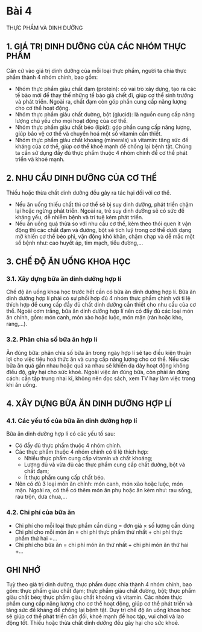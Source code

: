 # Bài 4
THỰC PHẨM VÀ DINH DƯỠNG

## 1. GIÁ TRỊ DINH DƯỠNG CỦA CÁC NHÓM THỰC PHẨM
Căn cứ vào giá trị dinh dưỡng của mỗi loại thực phẩm, người ta chia thực phẩm thành 4 nhóm chính, bao gồm:
- Nhóm thực phẩm giàu chất đạm (protein): có vai trò xây dựng, tạo ra các tế bào mới để thay thế những tế bào già chết đi, giúp cơ thể sinh trưởng và phát triển. Ngoài ra, chất đạm còn góp phần cung cấp năng lượng cho cơ thể hoạt động.
- Nhóm thực phẩm giàu chất đường, bột (glucid): là nguồn cung cấp năng lượng chủ yếu cho mọi hoạt động của cơ thể.
- Nhóm thực phẩm giàu chất béo (lipid): góp phần cung cấp năng lượng, giúp bảo vệ cơ thể và chuyển hoá một số vitamin cần thiết.
- Nhóm thực phẩm giàu chất khoáng (minerals) và vitamin: tăng sức đề kháng của cơ thể, giúp cơ thể khoẻ mạnh để chống lại bệnh tật.
Chúng ta cần sử dụng đầy đủ thực phẩm thuộc 4 nhóm chính để cơ thể phát triển và khoẻ mạnh.

## 2. NHU CẦU DINH DƯỠNG CỦA CƠ THỂ
Thiếu hoặc thừa chất dinh dưỡng đều gây ra tác hại đối với cơ thể.
- Nếu ăn uống thiếu chất thì cơ thể sẽ bị suy dinh dưỡng, phát triển chậm lại hoặc ngừng phát triển. Ngoài ra, trẻ suy dinh dưỡng sẽ có sức đề kháng yếu, dễ nhiễm bệnh và trí tuệ kém phát triển.
- Nếu ăn uống quá thừa so với nhu cầu cơ thể, kèm theo thói quen ít vận động thì các chất đạm và đường, bột sẽ tích luỹ trong cơ thể dưới dạng mỡ khiến cơ thể béo phì, vận động khó khăn, chậm chạp và dễ mắc một số bệnh như: cao huyết áp, tim mạch, tiểu đường,...

## 3. CHẾ ĐỘ ĂN UỐNG KHOA HỌC
### 3.1. Xây dựng bữa ăn dinh dưỡng hợp lí
Chế độ ăn uống khoa học trước hết cần có bữa ăn dinh dưỡng hợp lí. Bữa ăn dinh dưỡng hợp lí phải có sự phối hợp đủ 4 nhóm thực phẩm chính với tỉ lệ thích hợp để cung cấp đầy đủ chất dinh dưỡng cần thiết cho nhu cầu của cơ thể. Ngoài cơm trắng, bữa ăn dinh dưỡng hợp lí nên có đầy đủ các loại món ăn chính, gồm: món canh, món xào hoặc luộc, món mặn (rán hoặc kho, rang,...).

### 3.2. Phân chia số bữa ăn hợp lí
Ăn đúng bữa: phân chia số bữa ăn trong ngày hợp lí sẽ tạo điều kiện thuận lợi cho việc tiêu hoá thức ăn và cung cấp năng lượng cho cơ thể. Nếu các bữa ăn quá gần nhau hoặc quá xa nhau sẽ khiến dạ dày hoạt động không điều độ, gây hại cho sức khoẻ.
Ngoài việc ăn đúng bữa, còn phải ăn đúng cách: cần tập trung nhai kĩ, không nên đọc sách, xem TV hay làm việc trong khi ăn uống.

## 4. XÂY DỰNG BỮA ĂN DINH DƯỠNG HỢP LÍ
### 4.1. Các yếu tố của bữa ăn dinh dưỡng hợp lí
Bữa ăn dinh dưỡng hợp lí có các yếu tố sau:
- Có đầy đủ thực phẩm thuộc 4 nhóm chính.
- Các thực phẩm thuộc 4 nhóm chính có tỉ lệ thích hợp:
    - Nhiều thực phẩm cung cấp vitamin và chất khoáng;
    - Lượng đủ và vừa đủ các thực phẩm cung cấp chất đường, bột và chất đạm;
    - Ít thực phẩm cung cấp chất béo.
- Nên có đủ 3 loại món ăn chính: món canh, món xào hoặc luộc, món mặn. Ngoài ra, có thể có thêm món ăn phụ hoặc ăn kèm như: rau sống, rau trộn, dưa chua,...

### 4.2. Chi phí của bữa ăn
- Chi phí cho mỗi loại thực phẩm cần dùng = đơn giá × số lượng cần dùng
- Chi phí cho mỗi món ăn = chi phí thực phẩm thứ nhất + chi phí thực phẩm thứ hai +...
- Chi phí cho bữa ăn = chi phí món ăn thứ nhất + chi phí món ăn thứ hai +...

## GHI NHỚ
Tuỳ theo giá trị dinh dưỡng, thực phẩm được chia thành 4 nhóm chính, bao gồm: thực phẩm giàu chất đạm; thực phẩm giàu chất đường, bột; thực phẩm giàu chất béo; thực phẩm giàu chất khoáng và vitamin. Các nhóm thực phẩm cung cấp năng lượng cho cơ thể hoạt động, giúp cơ thể phát triển và tăng sức đề kháng để chống lại bệnh tật.
Duy trì chế độ ăn uống khoa học sẽ giúp cơ thể phát triển cân đối, khoẻ mạnh để học tập, vui chơi và lao động tốt. Thiếu hoặc thừa chất dinh dưỡng đều gây hại cho sức khoẻ.
